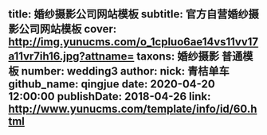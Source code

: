 title: 婚纱摄影公司网站模板
subtitle: 官方自营婚纱摄影公司网站模板
cover: http://img.yunucms.com/o_1cpluo6ae14vs11vv17a11vr7ih16.jpg?attname=
taxons: 婚纱摄影 普通模板
number: wedding3
author:
  nick: 青桔单车
  github_name: qingjue
date: 2020-04-20 12:00:00
publishDate: 2018-04-26
link: http://www.yunucms.com/template/info/id/60.html
---